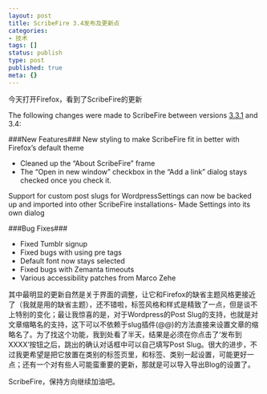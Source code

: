 ```yaml
---
layout: post
title: ScribeFire 3.4发布及更新点
categories:
- 技术
tags: []
status: publish
type: post
published: true
meta: {}
---
```


今天打开Firefox，看到了ScribeFire的更新

The following changes were made to ScribeFire between versions [3.3.1](http://blog.scribefire.com/whats-new/3-3-1/) and 3.4:


###New Features###
New styling to make ScribeFire fit in better with Firefox’s default theme

- Cleaned up the “About ScribeFire” frame
- The “Open in new window” checkbox in the “Add a link” dialog stays checked once you check it.

Support for custom post slugs for WordpressSettings can now be backed up and imported into other ScribeFire installations- Made Settings into its own dialog


###Bug Fixes###
- Fixed Tumblr signup
- Fixed bugs with using pre tags
- Default font now stays selected
- Fixed bugs with Zemanta timeouts
- Various accessibility patches from Marco Zehe

其中最明显的更新自然是关于界面的调整，让它和Firefox的缺省主题风格更接近了（我就是用的缺省主题），还不错啦，标签风格和样式是精致了一点，但是谈不上特别的变化；最让我惊喜的是，对于Wordpress的Post Slug的支持，也就是对文章缩略名的支持，这下可以不依赖于slug插件(@@)的方法直接来设置文章的缩略名了。为了找这个功能，我到处看了半天，结果是必须在你点击了‘发布到XXXX‘按钮之后，跳出的确认对话框中可以自己填写Post Slug。很大的进步，不过我更希望是把它放置在类别的标签页里，和标签、类别一起设置，可能更好一点；还有一个对有些人可能蛮重要的更新，那就是可以导入导出Blog的设置了。

ScribeFire，保持方向继续加油吧。

